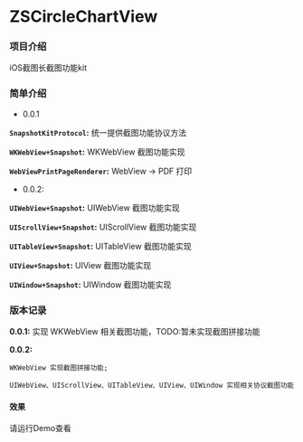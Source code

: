 # ZSCircleChartView

### 项目介绍

iOS截图长截图功能kit

### 简单介绍

- 0.0.1

**`SnapshotKitProtocol`:** 统一提供截图功能协议方法

**`WKWebView+Snapshot`:** WKWebView 截图功能实现

**`WebViewPrintPageRenderer`:** WebView -> PDF 打印

- 0.0.2:

**`UIWebView+Snapshot`:** UIWebView 截图功能实现

**`UIScrollView+Snapshot`:** UIScrollView 截图功能实现

**`UITableView+Snapshot`:** UITableView 截图功能实现

**`UIView+Snapshot`:** UIView 截图功能实现

**`UIWindow+Snapshot`:** UIWindow 截图功能实现


### 版本记录

**0.0.1:** 实现 WKWebView 相关截图功能，TODO:暂未实现截图拼接功能

**0.0.2:** 

	WKWebView 实现截图拼接功能;

	UIWebView、UIScrollView、UITableView、UIView、UIWindow 实现相关协议截图功能

#### 效果

请运行Demo查看

